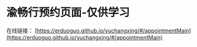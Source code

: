 # 渝畅行预约页面-仅供学习


在线链接：
[https://erduoguo.github.io/yuchangxing/#/appointmentMain](https://erduoguo.github.io/yuchangxing/#/appointmentMain)

